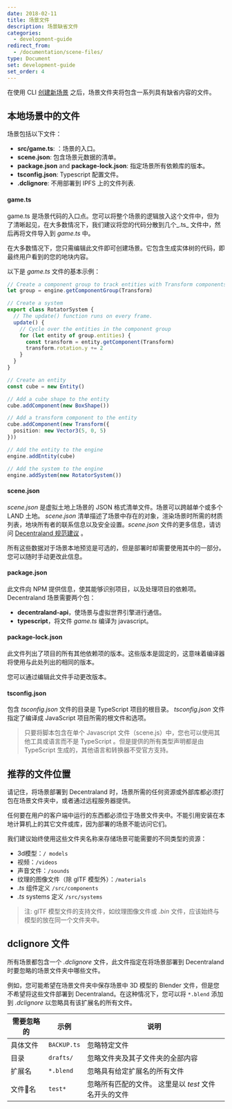 ```yaml
---
date: 2018-02-11
title: 场景文件
description: 场景缺省文件
categories:
  - development-guide
redirect_from:
  - /documentation/scene-files/
type: Document
set: development-guide
set_order: 4
---
```


在使用 CLI [创建新场景](https://docs.decentraland.org/#create-your-first-scene) 之后，场景文件夹将包含一系列具有缺省内容的文件。

## 本地场景中的文件

场景包括以下文件：

- **src/game.ts**: ：场景的入口。
- **scene.json**: 包含场景元数据的清单。
- **package.json** and **package-lock.json**: 指定场景所有依赖库的版本。
- **tsconfig.json**: Typescript 配置文件。
- **.dclignore**: 不用部署到 IPFS 上的文件列表.

#### game.ts

game.ts 是场景代码的入口点。您可以将整个场景的逻辑放入这个文件中，但为了清晰起见，在大多数情况下，我们建议将您的代码分散到几个_.ts_ 文件中，然后再将文件导入到 _game.ts_ 中。

在大多数情况下，您只需编辑此文件即可创建场景。它包含生成实体树的代码，即最终用户看到的您的地块内容。

以下是 _game.ts_ 文件的基本示例：

```ts
// Create a component group to track entities with Transform components
let group = engine.getComponentGroup(Transform)

// Create a system
export class RotatorSystem {
  // The update() function runs on every frame.
  update() {
    // Cycle over the entities in the component group
    for (let entity of group.entities) {
      const transform = entity.getComponent(Transform)
      transform.rotation.y += 2
    }
  }
}

// Create an entity
const cube = new Entity()

// Add a cube shape to the entity
cube.addComponent(new BoxShape())

// Add a transform component to the entity
cube.addComponent(new Transform({
  position: new Vector3(5, 0, 5)
}))

// Add the entity to the engine
engine.addEntity(cube)

// Add the system to the engine
engine.addSystem(new RotatorSystem())
```

#### scene.json

_scene.json_ 是虚拟土地上场景的 JSON 格式清单文件。场景可以跨越单个或多个 LAND 土地。 _scene.json_ 清单描述了场景中存在的对象，渲染场景时所需的材质列表，地块所有者的联系信息以及安全设置。_scene.json_ 文件的更多信息，请访问 [Decentraland 规范建议](https://github.com/decentraland/proposals/blob/master/dsp/0020.mediawiki) 。

所有这些数据对于场景本地预览是可选的，但是部署时却需要使用其中的一部分。您可以随时手动更改此信息。

#### package.json

此文件向 NPM 提供信息，使其能够识别项目，以及处理项目的依赖项。 Decentraland 场景需要两个包：

- **decentraland-api**，使场景与虚拟世界引擎进行通信。
- **typescript**，将文件 _game.ts_ 编译为 javascript。

#### package-lock.json

此文件列出了项目的所有其他依赖项的版本。这些版本是固定的，这意味着编译器将使用与此处列出的相同的版本。

您可以通过编辑此文件手动更改版本。

#### tsconfig.json

包含 _tsconfig.json_ 文件的目录是 TypeScript 项目的根目录。 _tsconfig.json_ 文件指定了编译成 JavaScript 项目所需的根文件和选项。

> 只要将脚本包含在单个 Javascript 文件（scene.js）中，您也可以使用其他工具或语言而不是 TypeScript 。但是提供的所有类型声明都是由 TypeScript 生成的，其他语言和转换器不受官方支持。

## 推荐的文件位置

请记住，将场景部署到 Decentraland 时，场景所需的任何资源或外部库都必须打包在场景文件夹中，或者通过远程服务器提供。

任何要在用户的客户端中运行的东西都必须位于场景文件夹中。不能引用安装在本地计算机上的其它文件或库，因为部署的场景不能访问它们。

我们建议始终使用这些文件夹名称来存储场景可能需要的不同类型的资源：

- 3d模型：`/ models`
- 视频：`/videos`
- 声音文件：`/sounds`
- 纹理的图像文件（除 glTF 模型外）：`/materials`
- _.ts_ 组件定义 `/src/components`
- _.ts_ systems 定义 `/src/systems`

> 注: glTF 模型文件的支持文件，如纹理图像文件或 _.bin_ 文件，应该始终与模型的放在同一个文件夹中。

## dclignore 文件

所有场景都包含一个 _.dclignore_ 文件，此文件指定在将场景部署到 Decentraland 时要忽略的场景文件夹中哪些文件。

例如，您可能希望在场景文件夹中保存场景中 3D 模型的 Blender 文件，但是您不希望将这些文件部署到 Decentraland。在这种情况下，您可以将 `*.blend` 添加到 _.dclignore_ 以忽略具有该扩展名的所有文件。

| 需要忽略的 | 示例         | 说明                                                  |
| ---------- | ------------ | ----------------------------------------------------- |
| 具体文件   | `BACKUP.ts` | 忽略特定文件                                          |
| 目录       | `drafts/`    | 忽略文件夹及其子文件夹的全部内容                      |
| 扩展名     | `*.blend`    | 忽略具有给定扩展名的所有文件                          |
| 文件名    | `test*`      | 忽略所有匹配的文件。 这里是以 _test_ 文件名开头的文件 |
